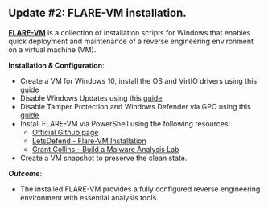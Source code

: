 ## Update #2: **FLARE-VM** installation.
[**FLARE-VM**](https://github.com/mandiant/flare-vm) is a collection of installation scripts for Windows that enables quick deployment and maintenance of a reverse engineering environment on a virtual machine (VM).

**Installation & Configuration**:
- Create a VM for Windows 10, install the OS and VirtIO drivers using this [guide](https://www.youtube.com/watch?v=-KTTmrA3DX8)
- Disable Windows Updates using this [guide](https://www.windowscentral.com/how-stop-updates-installing-automatically-windows-10)
- Disable Tamper Protection and Windows Defender via GPO using this [guide](https://superuser.com/questions/1757339/how-to-permanently-disable-windows-defender-real-time-protection-with-gpo/1757341#1757341)
- Install FLARE-VM via PowerShell using the following resources:
  - [Official Github page](https://github.com/mandiant/flare-vm)
  - [LetsDefend - Flare-VM Installation](https://www.youtube.com/watch?v=BiSdnusy2AQ)
  - [Grant Collins - Build a Malware Analysis Lab](https://www.youtube.com/watch?v=rmSIm3BKu3Y&t=2311s)
- Create a VM snapshot to preserve the clean state.

***Outcome***:
- The installed FLARE-VM provides a fully configured reverse engineering environment with essential analysis tools.
